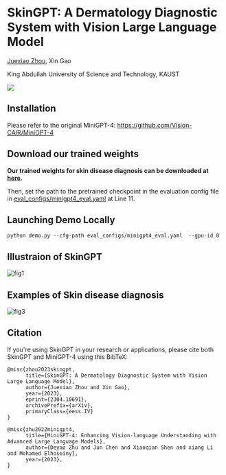 # SkinGPT: A Dermatology Diagnostic System with Vision Large Language Model

[Juexiao Zhou](https://www.joshuachou.ink/), Xin Gao

King Abdullah University of Science and Technology, KAUST

<a href='SkinGPT_v1.pdf'><img src='https://img.shields.io/badge/Paper-PDF-red'></a>



## Installation

Please refer to the original MiniGPT-4: https://github.com/Vision-CAIR/MiniGPT-4



## Download our trained weights

**Our trained weights for skin disease diagnosis can be downloaded at [here](https://drive.google.com/file/d/1PGBMBioipGxN5yfX6Okx4BGyPBm1prAF/view?usp=sharing).**

Then, set the path to the pretrained checkpoint in the evaluation config file in [eval_configs/minigpt4_eval.yaml](https://github.com/Vision-CAIR/MiniGPT-4/blob/main/eval_configs/minigpt4_eval.yaml#L10) at Line 11.



## Launching Demo Locally

```
python demo.py --cfg-path eval_configs/minigpt4_eval.yaml  --gpu-id 0
```



## Illustraion of SkinGPT

![fig1](https://cdn.jsdelivr.net/gh/JoshuaChou2018/oss@main/uPic/fig1.C3gk9r.png)

## Examples of Skin disease diagnosis

![fig3](https://cdn.jsdelivr.net/gh/JoshuaChou2018/oss@main/uPic/fig3.PRlcFl.png)



## Citation

If you're using SkinGPT in your research or applications, please cite both SkinGPT and MiniGPT-4 using this BibTeX:

```
@misc{zhou2023skingpt,
      title={SkinGPT: A Dermatology Diagnostic System with Vision Large Language Model}, 
      author={Juexiao Zhou and Xin Gao},
      year={2023},
      eprint={2304.10691},
      archivePrefix={arXiv},
      primaryClass={eess.IV}
}
```

```
@misc{zhu2022minigpt4,
      title={MiniGPT-4: Enhancing Vision-language Understanding with Advanced Large Language Models}, 
      author={Deyao Zhu and Jun Chen and Xiaoqian Shen and xiang Li and Mohamed Elhoseiny},
      year={2023},
}
```
